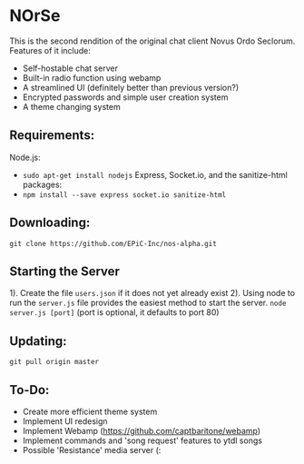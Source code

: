 # NOrSe
This is the second rendition of the original chat client Novus Ordo Seclorum. Features of it include:
* Self-hostable chat server
* Built-in radio function using webamp
* A streamlined UI (definitely better than previous version?)
* Encrypted passwords and simple user creation system
* A theme changing system

## Requirements:
Node.js:
* `sudo apt-get install nodejs`
Express, Socket.io, and the sanitize-html packages:
* `npm install --save express socket.io sanitize-html`

## Downloading:
`git clone https://github.com/EPiC-Inc/nos-alpha.git`

## Starting the Server
1). Create the file `users.json` if it does not yet already exist
2). Using node to run the `server.js` file provides the easiest method to start the server.
`node server.js [port]` (port is optional, it defaults to port 80)

## Updating:
`git pull origin master`

## To-Do:
* Create more efficient theme system
* Implement UI redesign
* Implement Webamp (https://github.com/captbaritone/webamp)
* Implement commands and 'song request' features to ytdl songs
* Possible 'Resistance' media server (:
